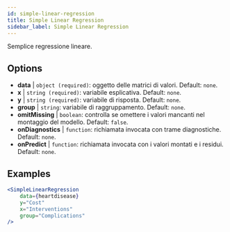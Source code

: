 ```yaml
---
id: simple-linear-regression
title: Simple Linear Regression
sidebar_label: Simple Linear Regression
---
```


Semplice regressione lineare.

## Options

* __data__ | `object (required)`: oggetto delle matrici di valori. Default: `none`.
* __x__ | `string (required)`: variabile esplicativa. Default: `none`.
* __y__ | `string (required)`: variabile di risposta. Default: `none`.
* __group__ | `string`: variabile di raggruppamento. Default: `none`.
* __omitMissing__ | `boolean`: controlla se omettere i valori mancanti nel montaggio del modello. Default: `false`.
* __onDiagnostics__ | `function`: richiamata invocata con trame diagnostiche. Default: `none`.
* __onPredict__ | `function`: richiamata invocata con i valori montati e i residui. Default: `none`.


## Examples

```jsx live
<SimpleLinearRegression 
    data={heartdisease} 
    y="Cost"
    x="Interventions"
    group="Complications"
/>
```


